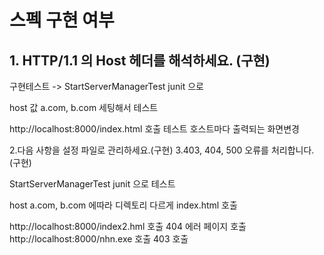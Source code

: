 <h1>스펙 구현 여부</h1>


<h2>1. HTTP/1.1 의 Host 헤더를 해석하세요. (구현)</h2>

구현테스트 -> StartServerManagerTest junit 으로

host 값 a.com,  b.com 세팅해서 테스트

http://localhost:8000/index.html 호출 테스트 호스트마다 출력되는 화면변경


2.다음 사항을 설정 파일로 관리하세요.(구현)
3.403, 404, 500 오류를 처리합니다.(구현)


StartServerManagerTest junit 으로 테스트 

host a.com, b.com 에따라 디렉토리 다르게 index.html 호출

http://localhost:8000/index2.hml 호출 404 에러 페이지 호출
http://localhost:8000/nhn.exe 호출 403 호출








